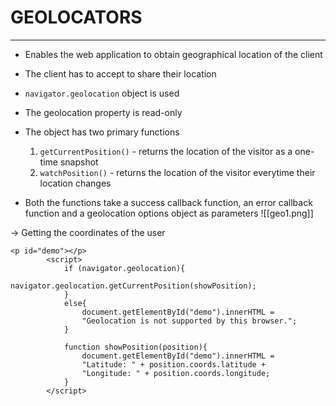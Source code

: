 # GEOLOCATORS
----
- Enables the web application to obtain geographical location of the client
- The client has to accept to share their location
- `navigator.geolocation` object is used
- The geolocation property is read-only

- The object has two primary functions
  1. `getCurrentPosition()` - returns the location of the visitor as a one-time snapshot
  2. `watchPosition()` - returns the location of the visitor everytime their location changes
- Both the functions take a success callback function, an error callback function and a geolocation options object as parameters
![[geo1.png]]

-> Getting the coordinates of the user
```
<p id="demo"></p>
        <script>
            if (navigator.geolocation){
                navigator.geolocation.getCurrentPosition(showPosition);
            } 
            else{
                document.getElementById("demo").innerHTML =
                "Geolocation is not supported by this browser.";
            }

            function showPosition(position){
                document.getElementById("demo").innerHTML =
                "Latitude: " + position.coords.latitude +
                "Longitude: " + position.coords.longitude;
            }
        </script>
```